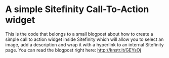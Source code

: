 A simple Sitefinity Call-To-Action widget
============================

This is the code that belongs to a small blogpost about how to create a simple call to action widget inside Sitefinity which will allow you to select an image, add a description and wrap it with a hyperlink to an internal Sitefinity page.
You can read the blogpost right here: http://knstr.it/GEYsOj
